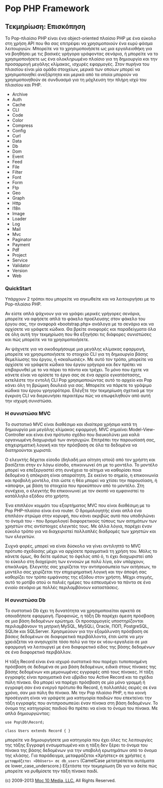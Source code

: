 Pop PHP Framework
=================

Τεκμηρίωση: Επισκόπηση
----------------------

Το Pop-πλαίσιο PHP είναι ένα object-oriented πλαίσιο PHP με ένα εύκολο
στη χρήση API που θα σας επιτρέψει να χρησιμοποιούν ένα ευρύ φάσμα
λειτουργιών. Μπορείτε να το χρησιμοποιήσετε ως μια εργαλειοθήκη για να
βοηθήσει με τις βασικές γρήγορα γράφοντας σενάρια, ή μπορείτε να το
χρησιμοποιήσετε ως ένα ολοκληρωμένο πλαίσιο για τη δημιουργία και την
προσαρμογή μεγάλης κλίμακας, ισχυρές εφαρμογές. Στον πυρήνα του πλαισίου
είναι μία ομάδα στοιχείων, μερικά των οποίων μπορεί να χρησιμοποιηθεί
ανεξάρτητα και μερικά από τα οποία μπορούν να χρησιμοποιηθούν σε
συνδυασμό για τη μόχλευση την πλήρη ισχύ του πλαισίου και PHP.

-   Archive
-   Auth
-   Cache
-   CLI
-   Code
-   Color
-   Compress
-   Config
-   Curl
-   Data
-   Db
-   Dom
-   Event
-   Feed
-   File
-   Filter
-   Font
-   Form
-   Ftp
-   Geo
-   Graph
-   Http
-   I18n
-   Image
-   Loader
-   Log
-   Mail
-   Mvc
-   Paginator
-   Payment
-   Pdf
-   Project
-   Service
-   Validator
-   Version
-   Web

### QuickStart

Υπάρχουν 2 τρόποι που μπορείτε να σηκωθείτε και να λειτουργήσει με το
Pop-πλαίσιο PHP.

Αν είστε απλά ψάχνουν για να γράψει μερικές γρήγορες σενάρια, μπορείτε
να αφήσετε απλά το φάκελο προέλευσης στον φάκελο του έργου σας, την
αναφορά «bootstrap.php» ανάλογα με το σενάριο και να αρχίσετε να γράφετε
κώδικα. Θα βρείτε αναφορές και παραδείγματα όλα σε όλη αυτή την
τεκμηρίωση που θα εξηγήσει τις διάφορες συνιστώσες και πώς μπορείτε να
τα χρησιμοποιήσετε.

Αν ψάχνετε για να οικοδομήσουμε μια μεγάλης κλίμακας εφαρμογή, μπορείτε
να χρησιμοποιήσετε το στοιχείο CLI για τη δημιουργία βάσης θεμελίωσης
του έργου, ή «σκαλωσιές». Με αυτό τον τρόπο, μπορείτε να αρχίσετε να
γράφετε κώδικα του έργου γρήγορα και δεν πρέπει να επιβαρυνθεί με το να
πάρει τα πάντα και τρέχει. Το μόνο που έχετε να κάνετε είναι να ορίσετε
το έργο σας σε ένα αρχείο εγκατάστασης, εκτελέστε την εντολή CLI Pop
χρησιμοποιώντας αυτό το αρχείο και Pop κάνει όλη τη βρώμικη δουλειά για
σας. Μπορείτε να πάρετε το γράψιμο κώδικα του έργου γρηγορότερα. Ελέγξτε
την τεκμηρίωση σχετικά με την έγκριση CLI να διερευνήσει περαιτέρω πώς
να επωφεληθούν από αυτή την ισχυρή συνιστώσα.

### Η συνιστώσα MVC

Το συστατικό MVC είναι διαθέσιμο και ιδιαίτερα χρήσιμο κατά τη
δημιουργία μια μεγάλης κλίμακας εφαρμογή. MVC σημαίνει
Model-View-Controller και είναι ένα πρότυπο σχέδιο που διευκολύνει μια
καλά οργανωμένη διαχωρισμό των ανησυχιών. Επιτρέπει την παρουσίασή σας,
επιχειρηματική λογική και την πρόσβαση σε όλα τα δεδομένα να
διατηρούνται χωριστά.

Ο ελεγκτής δέχεται είσοδο (δηλαδή μια αίτηση ιστού) από τον χρήστη και
βασίζεται στην εν λόγω είσοδο, επικοινωνεί ότι με το μοντέλο. Το μοντέλο
μπορεί να επεξεργαστεί στη συνέχεια το αίτημα να καθορίσει ποια δεδομένα
ή απόκριση είναι απαραίτητη. Σε εκείνο το σημείο, η επικοινωνία και
προβολή μοντέλο, έτσι ώστε η θέα μπορεί να χτίσει την παρουσίαση, ή
«άποψη», με βάση τα στοιχεία που προκύπτουν από το μοντέλο. Στη
συνέχεια, ο ελεγκτής θα επικοινωνεί με τον σκοπό να εμφανιστεί το
κατάλληλο εξόδου στο χρήστη.

Ένα επιπλέον κομμάτι του εξαρτήματος MVC που είναι διαθέσιμη με το Pop
PHP-πλαίσιο είναι ένα router. Ο δρομολογητής είναι απλά ένα επιπλέον
στρώμα στην κορυφή, που κάνει ακριβώς αυτό που υποδηλώνει το όνομά του -
που δρομολογεί διαφορετικούς τύπους των αιτημάτων των χρηστών στις
αντίστοιχες ελεγκτές τους. Με άλλα λόγια, παρέχει έναν εύκολο τρόπο για
να διαχειριστεί πολλαπλές διαδρομές των χρηστών και των ελεγκτών.

Συχνά φορές, μπορεί να είναι δύσκολο να γίνει αντιληπτό το MVC πρότυπο
σχεδίασης μέχρι να αρχίσετε πραγματικά τη χρήση του. Μόλις το κάνετε
όμως, θα δείτε αμέσως το όφελος από ό, τι έχει διαχωριστεί από το εύκολο
στη διαχείριση των εννοιών με πολύ λίγα, εάν υπάρχουν, επικάλυψη.
Ελεγκτής σας χειρίζεται την αντιπροσωπεία των αιτήσεων, το μοντέλο σας
χειρίζεται την επιχειρηματική λογική και την άποψή σας καθορίζει τον
τρόπο εμφάνισης της εξόδου στον χρήστη. Μέχρι στιγμής, αυτό το μοτίβο
ατού οι παλιές ημέρες του εσπευσμένο τα πάντα σε ένα ενιαίο σενάριο με
πολλές περιλαμβάνουν καταστάσεις.

### Η συνιστώσα Db

Το συστατικό Db έχει τη δυνατότητα να χρησιμοποιείται αρκετά σε
οποιαδήποτε εφαρμογή. Προφανώς, η τάξη Db παρέχει άμεση πρόσβαση σε μια
βάση δεδομένων ερώτημα. Οι προσαρμογείς υποστηρίζονται περιλαμβάνουν τη
μητρική MySQL, MySQLi, Oracle, ΠΟΠ, PostgreSQL, SQLite και SQLServer.
Χρησιμεύουν για την εξομάλυνση πρόσβαση σε βάσεις δεδομένων σε
διαφορετικά περιβάλλοντα, έτσι ώστε να μην χρειάζεται να ανησυχείτε
τόσο πολύ για την εκ νέου-εργαλεία σε μια εφαρμογή να λειτουργεί με ένα
διαφορετικό είδος της βάσης δεδομένων σε ένα διαφορετικό περιβάλλον.

Η τάξη Record είναι ένα ισχυρό συστατικό που παρέχει τυποποιημένη
πρόσβαση σε δεδομένα σε μια βάση δεδομένων, ειδικά στους πίνακες της
βάσης δεδομένων και μεμονωμένες εγγραφές από τους πίνακες. Η τάξη
εγγραφής είναι πραγματικά ένα υβρίδιο του Active Record και τα σχέδια
πύλη πίνακα. Θα μπορεί να παρέχει πρόσβαση σε μία μόνο γραμμή ή εγγραφή
σαν ένα ενεργό πρότυπο θα Record, ή πολλαπλές σειρές σε ένα χρόνο, σαν
μια πύλη θα πίνακα. Με την Pop πλαίσιο PHP, η πιο κοινή προσέγγιση είναι
να γράψετε μια κατηγορία παιδιών που επεκτείνει την τάξη εγγραφής που
αντιπροσωπεύει έναν πίνακα στη βάση δεδομένων. Το όνομα της κατηγορίας
παιδιού θα πρέπει να είναι το όνομα του πίνακα. Με απλά δημιουργώντας:

    use Pop\Db\Record;

    class Users extends Record { }

μπορείτε να δημιουργήσετε μια κατηγορία που έχει όλες τις λειτουργίες
της τάξης Εγγραφή ενσωματωμένο και η τάξη δεν ξέρει το όνομα του πίνακα
της βάσης δεδομένων για την υποβολή ερωτημάτων από το όνομα της κλάσης.
Για παράδειγμα, μεταφράζεται «Χρήστες» σε χρήστες `` ή μεταφράζεται
»DbUsers» σε db_users `` (CamelCase μετατρέπεται αυτόματα σε
lower_case_underscore.) Εξετάστε την τεκμηρίωση Db για να δείτε πώς
μπορείτε να ρυθμίσετε την τάξη πίνακα παιδί.

\(c) 2009-2013 [Moc 10 Media, LLC.](http://www.moc10media.com) All
Rights Reserved.
